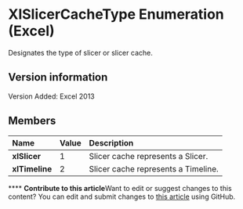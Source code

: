 
# XlSlicerCacheType Enumeration (Excel)

Designates the type of slicer or slicer cache.


## Version information

Version Added: Excel 2013 


## Members



|**Name**|**Value**|**Description**|
|:-----|:-----|:-----|
| **xlSlicer**|1|Slicer cache represents a Slicer.|
| **xlTimeline**|2|Slicer cache represents a Timeline.|

****   **Contribute to this article**Want to edit or suggest changes to this content? You can edit and submit changes to  [this article](https://github.com/jhershey00/VBA_Excel_Test/OpenXMLCon/articles/a9328ef0-b77b-c159-bb6c-b518f6145028.md) using GitHub.

